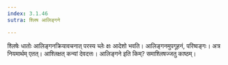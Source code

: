 ```yaml
---
index: 3.1.46
sutra: श्लिष आलिङ्गने

---
```

श्लिषेः धातोः आलिङ्गनक्रियावचनात् परस्य च्लेः क्षः आदेशो भवति। आलिङ्गनमुपगूहनं, परिष्वङ्गः। अत्र नियमार्थम् एतत्। आश्लिक्षत् कन्यां देवदत्तः। आलिङ्गने इति किम्? समाश्लिषज्जतु काष्ठम्।